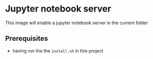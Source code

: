 # Jupyter notebook server

This image will enable a jupyter notebook server in the current folder



## Prerequisites

* having run the the `install.sh` in this project



